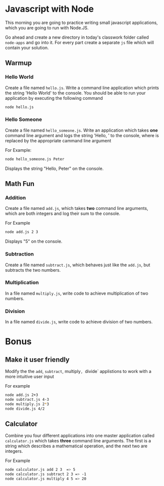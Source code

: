 # Javascript with Node

This morning you are going to practice writing small javascript applications, which you are going to run with Node.JS. 

Go ahead and create a new directory in today's classwork folder called `node-apps` and go into it. For every part create a separate `js` file which will contain your solution.

## Warmup

### Hello World
Create a file named `hello.js`. Write a command line application which prints the string 'Hello World' to the console. You should be able to run your application by executing the following command
  ```sh
  node hello.js
  ```

### Hello Someone
Create a file named `hello_someone.js`. Write an application which takes **one** command line argument and logs the string 'Hello, <argument>' to the console, where <argument> is replaced by the appropriate cammand line argument

For Example:
  ```sh
  node hello_someone.js Peter
  ```
Displays the string "Hello, Peter" on the console. 

## Math Fun

### Addition
Create a file named `add.js`, which takes **two** command line arguments, which are both integers and log their sum to the console. 

For Example
  ```sh
  node add.js 2 3
  ```
Displays "5" on the console.

### Subtraction
Create a file named `subtract.js`, which behaves just like the `add.js`, but subtracts the two numbers.

### Multiplication
In a file named `multiply.js`, write code to achieve multiplication of two numbers.

### Division
In a file named `divide.js`, write code to achieve division of two numbers. 

# Bonus

## Make it user friendly
Modify the the `add`, `subtract`, multiply`, `divide` applistions to work with a more intuitive user input

For example
  ```sh
  node add.js 2+3
  node subtract.js 4-3
  node multiply.js 2*3
  node divide.js 4/2
  ```

## Calculator
Combine you four different applications into one master application called `calculator.js` which takes **three** command line arguments. The first is a string which describes a mathematical operation, and the next two are integers.

For Example
  ```sh
  node calculator.js add 2 3  => 5
  node calculator.js subtract 2 3 => -1
  node calculator.js multiply 4 5 => 20
  ```




